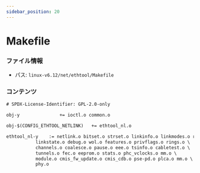 ```yaml
---
sidebar_position: 20
---
```

# Makefile

### ファイル情報

- パス: `linux-v6.12/net/ethtool/Makefile`

### コンテンツ

```txt
# SPDX-License-Identifier: GPL-2.0-only

obj-y				+= ioctl.o common.o

obj-$(CONFIG_ETHTOOL_NETLINK)	+= ethtool_nl.o

ethtool_nl-y	:= netlink.o bitset.o strset.o linkinfo.o linkmodes.o rss.o \
		   linkstate.o debug.o wol.o features.o privflags.o rings.o \
		   channels.o coalesce.o pause.o eee.o tsinfo.o cabletest.o \
		   tunnels.o fec.o eeprom.o stats.o phc_vclocks.o mm.o \
		   module.o cmis_fw_update.o cmis_cdb.o pse-pd.o plca.o mm.o \
		   phy.o

```
